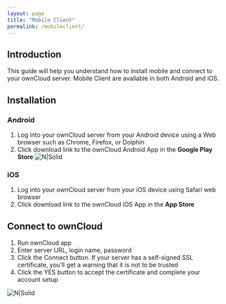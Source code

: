 ```yaml
---
layout: page
title: "Mobile Client"
permalink: /mobileclient/
---
```


## Introduction
This guide will help you understand how to install mobile and connect to your ownCloud server. Mobile Client are available in both Android and iOS.

## Installation

### Android
1. Log into your ownCloud server from your Android device using a Web browser such as Chrome, Firefox, or Dolphin
2. Click download link to the ownCloud Android App in the **Google Play Store**
![N|Solid](https://doc.owncloud.com/android/_images/android-1.png)

### iOS
1. Log into your ownCloud server from your iOS device using Safari web browser
2. Click download link to the ownCloud iOS App in the **App Store**

## Connect to ownCloud
1. Run ownCloud app
2. Enter server URL, login name, password
3. Click the Connect button.
If your server has a self-signed SSL certificate, you’ll get a warning that it is not to be trusted
4. Click the YES button to accept the certificate and complete your account setup

![N|Solid](https://doc.owncloud.com/android/_images/android-3.png)


